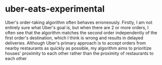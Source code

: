 # uber-eats-experimental
Uber's order-taking algorithm often behaves erroneously. Firstly, I am not entirely sure what Uber's goal is, but when there are 2 or more orders, I often see that the algorithm matches the second order independently of the first order's destination, which I think is wrong and results in delayed deliveries. Although Uber's primary approach is to accept orders from nearby restaurants as quickly as possible, my algorithm aims to prioritize houses' proximity to each other rather than the proximity of restaurants to each other
